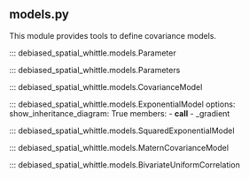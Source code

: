 
## models.py
This module provides tools to define covariance models.

::: debiased_spatial_whittle.models.Parameter

::: debiased_spatial_whittle.models.Parameters

::: debiased_spatial_whittle.models.CovarianceModel

::: debiased_spatial_whittle.models.ExponentialModel
    options:
      show_inheritance_diagram: True
      members:
        - __call__
        - _gradient

::: debiased_spatial_whittle.models.SquaredExponentialModel

::: debiased_spatial_whittle.models.MaternCovarianceModel

::: debiased_spatial_whittle.models.BivariateUniformCorrelation
